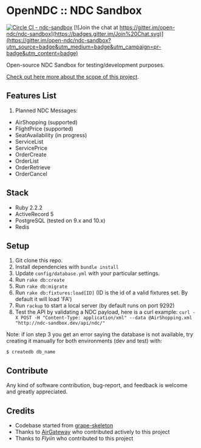 # OpenNDC :: NDC Sandbox

[![Circle CI - ndc-sandbox](https://circleci.com/gh/open-ndc/ndc-sandbox/tree/master.svg?style=shield)](https://circleci.com/gh/open-ndc/ndc-sandbox)
[![Join the chat at https://gitter.im/open-ndc/ndc-sandbox](https://badges.gitter.im/Join%20Chat.svg)](https://gitter.im/open-ndc/ndc-sandbox?utm_source=badge&utm_medium=badge&utm_campaign=pr-badge&utm_content=badge)

Open-source NDC Sandbox for testing/development purposes.

[Check out here more about the scope of this project](https://github.com/open-ndc/ndc-sandbox/wiki).


## Features List

1. Planned NDC Messages:

  - AirShopping (supported)
  - FlightPrice (supported)
  - SeatAvailability (in progress)
  - ServiceList
  - ServicePrice
  - OrderCreate
  - OrderList
  - OrderRetrieve
  - OrderCancel

## Stack

- Ruby 2.2.2
- ActiveRecord 5
- PostgreSQL (tested on 9.x and 10.x)
- Redis


## Setup

1. Git clone this repo.
2. Install dependencies with `bundle install`
3. Update `config/database.yml` with your particular settings.
4. Run `rake db:create`
5. Run `rake db:migrate`
6. Run `rake db:fixtures:load[ID]` (ID is the id of a valid fixtures set. By default it will load 'FA')
7. Run `rackup` to start a local server (by default runs on port 9292)
8. Test the API by validating a NDC payload, here is a curl example: `curl -X POST -H "Content-Type: application/xml" --data @AirShopping.xml "http://ndc-sandbox.dev/api/ndc/"`

Note: if ion step 3 you get an error saying the database is not available, try creating it manually for both environments (dev and test) with:

```
$ createdb db_name
```


## Contribute

Any kind of software contribution, bug-report, and feedback is welcome and greatly appreciated.


## Credits

- Codebase started from [grape-skeleton](https://github.com/xurde/grape-skeleton)
- Thanks to [AirGateway](http://airgateway.net) who contributed actively to this project
- Thanks to *Flyiin* who contributed to this project

